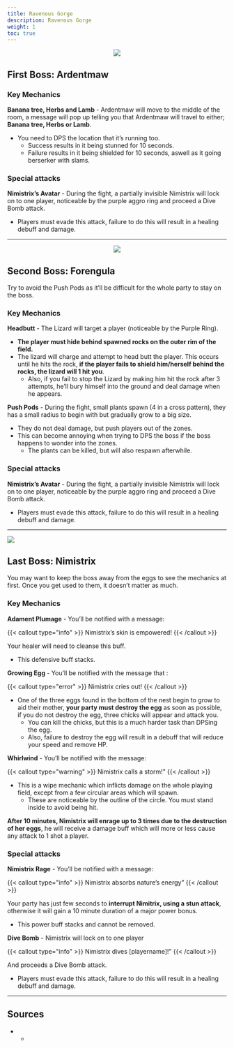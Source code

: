 ```yaml
---
title: Ravenous Gorge
description: Ravenous Gorge
weight: 1
toc: true
---
```


<div id="first-boss">

<center>

![](https://i.imgur.com/1oE9zb7.png)

</center>

## First Boss: Ardentmaw
### Key Mechanics

**Banana tree, Herbs and Lamb** - Ardentmaw will move to the middle of the room, a message will pop up telling you that Ardentmaw will travel to either; **Banana tree, Herbs or Lamb**. 
* You need to DPS the location that it’s running too. 
  * Success results in it being stunned for 10 seconds. 
  * Failure results in it being shielded for 10 seconds, aswell as it going berserker with slams.


### Special attacks

**Nimistrix’s Avatar** - During the fight, a partially invisible Nimistrix will lock on to one player, noticeable by the purple aggro ring and proceed a Dive Bomb attack. 
* Players must evade this attack, failure to do this will result in a healing debuff and damage.

</div>
<hr/>

<div id="second-boss">

<center>

![](https://i.imgur.com/OCC1M44.png)

</center>

## Second Boss: Forengula

Try to avoid the Push Pods as it’ll be difficult for the whole party to stay on the boss.

### Key Mechanics

**Headbutt** - The Lizard will target a player (noticeable by the Purple Ring). 
  * **The player must hide behind spawned rocks on the outer rim of the field.**
* The lizard will charge and attempt to head butt the player. This occurs until he hits the rock, **if the player fails to shield him/herself behind the rocks, the lizard will 1 hit you**. 
  * Also, if you fail to stop the Lizard by making him hit the rock after 3 attempts, he’ll bury himself into the ground and deal damage when he appears.

**Push Pods** - During the fight, small plants spawn (4 in a cross pattern), they has a small radius to begin with but gradually grow to a big size. 
  * They do not deal damage, but push players out of the zones. 
* This can become annoying when trying to DPS the boss if the boss happens to wonder into the zones. 
  * The plants can be killed, but will also respawn afterwhile.

### Special attacks

**Nimistrix’s Avatar** - During the fight, a partially invisible Nimistrix will lock on to one player, noticeable by the purple aggro ring and proceed a Dive Bomb attack. 
* Players must evade this attack, failure to do this will result in a healing debuff and damage.

</div>
<hr/>

<div id="last-boss">

![](https://i.imgur.com/7uhiBBr.png)
## Last Boss: Nimistrix

You may want to keep the boss away from the eggs to see the mechanics at first. Once you get used to them, it doesn’t matter as much.

### Key Mechanics

**Adament Plumage** - You’ll be notified with a message: 

{{< callout type="info" >}}
Nimistrix’s skin is empowered!
{{< /callout >}} 

Your healer will need to cleanse this buff. 
* This defensive buff stacks. 

**Growing Egg** - You’ll be notified with the message that : 

{{< callout type="error" >}}
Nimistrix cries out! 
{{< /callout >}}

* One of the three eggs found in the bottom of the nest begin to grow to aid their mother, **your party must destroy the egg** as soon as possible, if you do not destroy the egg, three chicks will appear and attack you. 
  * You can kill the chicks, but this is a much harder task than DPSing the egg. 
  * Also, failure to destroy the egg will result in a debuff that will reduce your speed and remove HP.

**Whirlwind** - You’ll be notified with the message: 

{{< callout type="warning" >}}
Nimistrix calls a storm!” 
{{< /callout >}}

* This is a wipe mechanic which inflicts damage on the whole playing field, except from a few circular areas which will spawn. 
  * These are noticeable by the outline of the circle. You must stand inside to avoid being hit.
  
**After 10 minutes, Nimistrix will enrage up to 3 times due to the destruction of her eggs**, he will receive a damage buff which will more or less cause any attack to 1 shot a player.

### Special attacks

**Nimistrix Rage** - You’ll be notified with a message:

{{< callout type="info" >}}
Nimistrix absorbs nature’s energy”
{{< /callout >}} 

Your party has just few seconds to **interrupt Nimitrix, using a stun attack**, otherwise it will gain a 10 minute duration of a major power bonus.    
* This power buff stacks and cannot be removed.

**Dive Bomb** - Nimistrix will lock on to one player 

{{< callout type="info" >}}
Nimistrix dives [playername]!”
{{< /callout >}}  
   
And proceeds a Dive Bomb attack. 
* Players must evade this attack, failure to do this will result in a healing debuff and damage.

</div>
<hr/>

## Sources

* -
